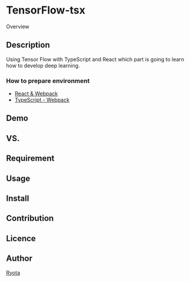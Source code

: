 # TensorFlow-tsx

Overview

## Description
Using Tensor Flow with TypeScript and React which part is going to learn how to develop deep learning.

### How to prepare environment
- [React & Webpack](https://www.typescriptlang.org/docs/handbook/react-&-webpack.html)
- [TypeScript - Webpack](https://webpack.js.org/guides/typescript/)


## Demo

## VS. 

## Requirement

## Usage

## Install

## Contribution

## Licence

## Author
[Ryota](https://www.developer-ryota.com/)
